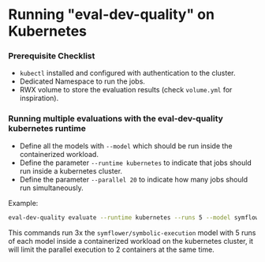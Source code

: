 # Running "eval-dev-quality" on Kubernetes

### Prerequisite Checklist

- `kubectl` installed and configured with authentication to the cluster.
- Dedicated Namespace to run the jobs.
- RWX volume to store the evaluation results (check `volume.yml` for inspiration).

### Running multiple evaluations with the eval-dev-quality kubernetes runtime

- Define all the models with `--model` which should be run inside the containerized workload.
- Define the parameter `--runtime kubernetes` to indicate that jobs should run inside a kubernetes cluster.
- Define the parameter `--parallel 20` to indicate how many jobs should run simultaneously.

Example:
```bash
eval-dev-quality evaluate --runtime kubernetes --runs 5 --model symflower/symbolic-execution --model symflower/symbolic-execution --model symflower/symbolic-execution --repository golang/plain --parallel 2
```
This commands run 3x the `symflower/symbolic-execution` model with 5 runs of each model inside a containerized workload on the kubernetes cluster, it will limit the parallel execution to 2 containers at the same time.
